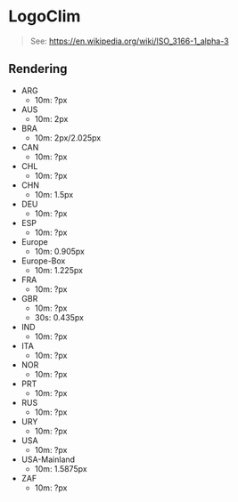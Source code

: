 # LogoClim

> See: <https://en.wikipedia.org/wiki/ISO_3166-1_alpha-3>

## Rendering

- ARG
  - 10m: ?px
- AUS
  - 10m: 2px
- BRA
  - 10m: 2px/2.025px
- CAN
  - 10m: ?px
- CHL
  - 10m: ?px
- CHN
  - 10m: 1.5px
- DEU
  - 10m: ?px
- ESP
  - 10m: ?px
- Europe
  - 10m: 0.905px
- Europe-Box
  - 10m: 1.225px
- FRA
  - 10m: ?px
- GBR
  - 10m: ?px
  - 30s: 0.435px
- IND
  - 10m: ?px
- ITA
  - 10m: ?px
- NOR
  - 10m: ?px
- PRT
  - 10m: ?px
- RUS
  - 10m: ?px
- URY
  - 10m: ?px
- USA
  - 10m: ?px
- USA-Mainland
  - 10m: 1.5875px
- ZAF
  - 10m: ?px
